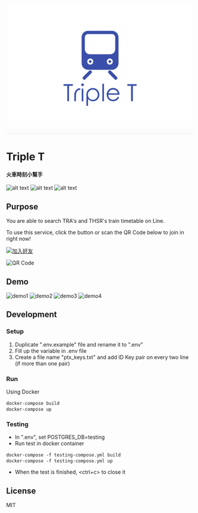 <p align="center">
<img height="350" width="500" border="0" src="logo.png">
</p>

# Triple T  
#### 火車時刻小幫手

![alt text](https://img.shields.io/badge/python-3.6-blue.svg)
![alt text](https://img.shields.io/badge/coverage-81%25-yellow.svg)
![alt text](https://img.shields.io/badge/License-MIT-blue.svg)

## Purpose
You are able to search TRA's and THSR's train timetable on Line. 

To use this service, click the button or scan the QR Code below to join in right now!

<a href="https://line.me/R/ti/p/%40xgy8464m"><img height="36" border="0" alt="加入好友" src="https://scdn.line-apps.com/n/line_add_friends/btn/zh-Hant.png"></a>

<img width="150" border="0" alt="QR Code" src="https://i.imgur.com/oaRmKLX.png">


## Demo

<img width="250" border="0" alt="demo1" src="https://imgur.com/CByosTF.png">
<img width="250" border="0" alt="demo2" src="https://imgur.com/A4MNSdO.png">
<img width="250" border="0" alt="demo3" src="https://i.imgur.com/XDKX69r.png">
<img width="250" border="0" alt="demo4" src="https://imgur.com/DKWeHoC.png">


## Development

### Setup
1. Duplicate ".env.example" file and rename it to ".env"
2. Fill up the variable in .env file
3. Create a file name "ptx_keys.txt" and add ID Key pair on every two line (if more than one pair)

### Run

Using Docker
```
docker-compose build
docker-compose up
```

### Testing
- In ".env", set POSTGRES_DB=testing
- Run test in docker container
```
docker-compose -f testing-compose.yml build
docker-compose -f testing-compose.yml up
```
- When the test is finished, <ctrl+c> to close it

## License

MIT